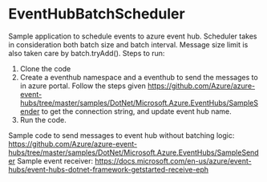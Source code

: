 # EventHubBatchScheduler
Sample application to schedule events to azure event hub. Scheduler takes in consideration both batch size and batch interval. Message size limit is also taken care by batch.tryAdd(). 
Steps to run:
1. Clone the code
2. Create a eventhub namespace and a eventhub to send the messages to in azure portal. Follow the steps given https://github.com/Azure/azure-event-hubs/tree/master/samples/DotNet/Microsoft.Azure.EventHubs/SampleSender to get the connection string, and update event hub name.
3. Run the code. 

Sample code to send messages to event hub without batching logic: https://github.com/Azure/azure-event-hubs/tree/master/samples/DotNet/Microsoft.Azure.EventHubs/SampleSender
Sample event receiver: https://docs.microsoft.com/en-us/azure/event-hubs/event-hubs-dotnet-framework-getstarted-receive-eph
